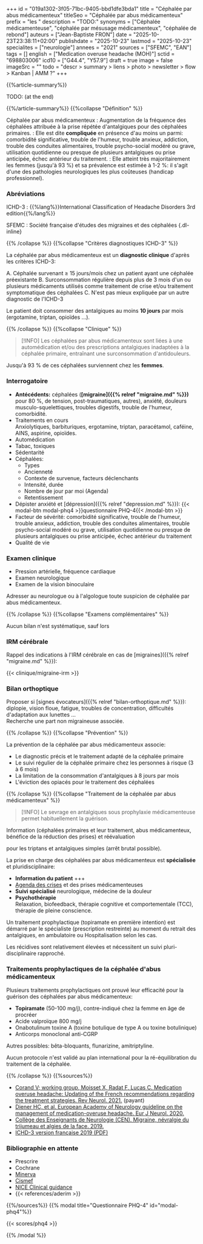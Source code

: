 +++
id = "019a1302-3f05-71bc-9405-bbd1dfe3bda1"
title = "Céphalée par abus médicamenteux"
titleSeo = "Céphalée par abus médicamenteux"
prefix = "les "
description = "TODO:"
synonyms = ["Céphalée médicamenteuse", "céphalée par mésusage médicamenteux", "céphalée de rebond"]
auteurs = ["Jean-Baptiste FRON"]
date = "2025-10-23T23:38:11+02:00"
publishdate = "2025-10-23"
lastmod = "2025-10-23"
specialites = ["neurologie"]
annees = "2021"
sources = ["SFEMC", "EAN"]
tags = []
english = ["Medication overuse headache (MOH)"]
sctid = "698803006"
icd10 = ["G44.4", "Y57.9"]
draft = true
image = false
imageSrc = ""
todo = "descr > summary > liens > photo > newsletter > flow > Kanban | AMM ?"
+++

{{%article-summary%}}

TODO: (at the end)

{{%/article-summary%}}
{{%collapse "Définition" %}}

Céphalée par abus médicamenteux
: Augmentation de la fréquence des céphalées attribuée à la prise répétée d'antalgiques pour des céphalées primaires.
: Elle est dite **compliquée** en présence d'au moins un parmi: comorbidité significative, trouble de l'humeur, trouble anxieux, addiction, trouble des conduites alimentaires, trouble psycho-social modéré ou grave, utilisation quotidienne ou presque de plusieurs antalgiques ou prise anticipée, échec antérieur du traitement.
: Elle atteint très majoritairement les femmes (jusqu'à 93 %) et sa prévalence est estimée à 1-2 %: il s'agit d'une des pathologies neurologiques les plus coûteuses (handicap professionnel).

### Abréviations

ICHD-3
: {{%lang%}}International Classification of Headache Disorders 3rd edition{{%/lang%}}

SFEMC
: Société française d'études des migraines et des céphalées
{.dl-inline}

{{% /collapse %}}
{{%collapse "Critères diagnostiques ICHD-3" %}}

La céphalée par abus médicamenteux est un **diagnostic clinique** d'après les critères ICHD-3:

A. Céphalée survenant ≥ 15 jours/mois chez un patient ayant une céphalée préexistante
B. Surconsommation régulière depuis plus de 3 mois d'un ou plusieurs médicaments utilisés comme traitement de crise et/ou traitement symptomatique des céphalées
C. N'est pas mieux expliquée par un autre diagnostic de l'ICHD-3

Le patient doit consommer des antalgiques au moins **10 jours** par mois (ergotamine, triptan, opioïdes ...).

{{% /collapse %}}
{{%collapse "Clinique" %}}

> [!INFO]
> Les céphalées par abus médicamenteux sont liées à une automédication et/ou des prescriptions antalgiques inadaptées à la céphalée primaire, entraînant une surconsommation d'antidouleurs.

Jusqu'à 93 % de ces céphalées surviennent chez les **femmes**.

### Interrogatoire

- **Antécédents:** céphalées (**[migraine]({{% relref "migraine.md" %}})** pour 80 %, de tension, post-traumatiques, autres), anxiété, douleurs musculo-squelettiques, troubles digestifs, trouble de l'humeur, comorbidité.
- Traitements en cours  
  Anxiolytiques, barbituriques, ergotamine, triptan, paracétamol, caféine, AINS, aspirine, opioïdes.
- Automédication
- Tabac, toxiques
- Sédentarité
- Céphalées:
  - Types
  - Ancienneté
  - Contexte de survenue, facteurs déclenchants
  - Intensité, durée
  - Nombre de jour par moi (Agenda)
  - Retentissement
- Dépister anxiété et [dépression]({{% relref "depression.md" %}}): {{< modal-btn modal-phq4 >}}questionnaire PHQ-4{{< /modal-btn >}}
- Facteur de sévérité: comorbidité significative, trouble de l'humeur, trouble anxieux, addiction, trouble des conduites alimentaires, trouble psycho-social modéré ou grave, utilisation quotidienne ou presque de plusieurs antalgiques ou prise anticipée, échec antérieur du traitement
- Qualité de vie

### Examen clinique

- Pression artérielle, fréquence cardiaque
- Examen neurologique
- Examen de la vision binoculaire

Adresser au neurologue ou à l'algologue toute suspicion de céphalée par abus médicamenteux.

{{% /collapse %}}
{{%collapse "Examens complémentaires" %}}

Aucun bilan n'est systématique, sauf lors

### IRM cérébrale

Rappel des indications à l'IRM cérébrale en cas de [migraines]({{% relref "migraine.md" %}}):

{{< clinique/migraine-irm >}}

### Bilan orthoptique

Proposer si [signes évocateurs]({{% relref "bilan-orthoptique.md" %}}): diplopie, vision floue, fatigue, troubles de concentration, difficultés d'adaptation aux lunettes ...  
Recherche une part non migraineuse associée.

{{% /collapse %}}
{{%collapse "Prévention" %}}

La prévention de la céphalée par abus médicamenteux associe:

- Le diagnostic précis et le traitement adapté de la céphalée primaire
- Le suivi régulier de la céphalée primaire chez les personnes à risque (3 à 6 mois)
- La limitation de la consommation d'antalgiques à 8 jours par mois
- L'éviction des opiacés pour le traitement des céphalées

{{% /collapse %}}
{{%collapse "Traitement de la céphalée par abus médicamenteux" %}}

> [!INFO]
> Le sevrage en antalgiques sous prophylaxie médicamenteuse permet habituellement la guérison.

Information (céphalées primaires et leur traitement, abus médicamenteux, bénéfice de la réduction des prises) et réévaluation

pour les triptans et antalgiques simples (arrêt brutal possible).

La prise en charge des céphalées par abus médicamenteux est **spécialisée** et pluridisciplinaire:

- **Information du patient** +++
- [Agenda des crises](https://www.sfetd-douleur.org/wp-content/uploads/2019/08/agenda_cephalees_chu2015.pdf) et des prises médicamenteuses
- **Suivi spécialisé** neurologique, médecine de la douleur
- **Psychothérapie**  
  Relaxation, biofeedback, thérapie cognitive et comportementale (TCC), thérapie de pleine conscience.

Un traitement prophylactique (topiramate en première intention) est démarré par le spécialiste (prescription restreinte) au moment du retrait des antalgiques, en ambulatoire ou Hospitalisation selon les cas.

Les récidives sont relativement élevées et nécessitent un suivi pluri-disciplinaire rapproché.

### Traitements prophylactiques de la céphalée d'abus médicamenteux

Plusieurs traitements prophylactiques ont prouvé leur efficacité pour la guérison des céphalées par abus médicamenteux:

- **Topiramate** (50-100 mg/j), contre-indiqué chez la femme en âge de procréer
- Acide valproïque 800 mg/j
- Onabotulinum toxine A (toxine botulique de type A ou toxine botulinique)
- Anticorps monoclonal anti-CGRP

Autres possibles: bêta-bloquants, flunarizine, amitriptyline.

Aucun protocole n'est validé au plan international pour la ré-équilibration du traitement de la céphalée.

{{% /collapse %}}
{{%sources%}}

- [Corand V; working group, Moisset X, Radat F, Lucas C. Medication overuse headache: Updating of the French recommendations regarding the treatment strategies. Rev Neurol. 2021.](https://www.sciencedirect.com/science/article/abs/pii/S0035378721006147) (payant)
- [Diener HC, et al. European Academy of Neurology guideline on the management of medication-overuse headache. Eur J Neurol. 2020.](https://onlinelibrary.wiley.com/doi/10.1111/ene.14268)
- [Collège des Enseignants de Neurologie (CEN). Migraine, névralgie du trijumeau et algies de la face. 2019.](https://www.cen-neurologie.fr/second-cycle/migraine-nevralgie-du-trijumeau-algies-face)
- [ICHD-3 version française 2019 (PDF)](https://ichd-3.org/wp-content/uploads/2019/06/ICHD3-traduction-fran%C3%A7aise-VF-%C3%A0-publier.pdf)

### Bibliographie en attente

- Prescrire
- Cochrane
- [Minerva](https://minerva-ebp.be/)
- [Cismef](https://www.cismef.org/cismef/)
- [NICE Clinical guidance](https://www.nice.org.uk/guidance/conditions-and-diseases)
- {{< references/aderim >}}

{{%/sources%}}
{{% modal title="Questionnaire PHQ-4" id="modal-phq4"%}}

{{< scores/phq4 >}}

{{% /modal %}}
